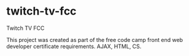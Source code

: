 # twitch-tv-fcc
Twitch TV FCC

This project was created as part of the free code camp front end web developer certificate requirements. AJAX, HTML, CS.
